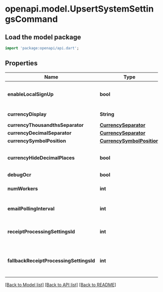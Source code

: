 # openapi.model.UpsertSystemSettingsCommand

## Load the model package
```dart
import 'package:openapi/api.dart';
```

## Properties
Name | Type | Description | Notes
------------ | ------------- | ------------- | -------------
**enableLocalSignUp** | **bool** | Whether local sign up is enabled | [optional] 
**currencyDisplay** | **String** | Currency display | [optional] 
**currencyThousandthsSeparator** | [**CurrencySeparator**](CurrencySeparator.md) |  | 
**currencyDecimalSeparator** | [**CurrencySeparator**](CurrencySeparator.md) |  | 
**currencySymbolPosition** | [**CurrencySymbolPosition**](CurrencySymbolPosition.md) |  | 
**currencyHideDecimalPlaces** | **bool** | Whether to hide decimal places | 
**debugOcr** | **bool** |  | [optional] 
**numWorkers** | **int** | Number of workers to use | [optional] [default to 1]
**emailPollingInterval** | **int** | Email polling interval | [optional] 
**receiptProcessingSettingsId** | **int** | Receipt processing settings foreign key | [optional] 
**fallbackReceiptProcessingSettingsId** | **int** | Fallback receipt processing settings foreign key | [optional] 

[[Back to Model list]](../README.md#documentation-for-models) [[Back to API list]](../README.md#documentation-for-api-endpoints) [[Back to README]](../README.md)


